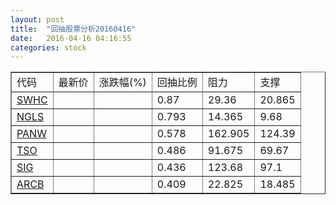 ```yaml
---
layout: post
title:  "回抽股票分析20160416"
date:   2016-04-16 04:16:55
categories: stock
---
```

<script type="text/javascript">
var stockList = []
stockList.push('gb_swhc');
stockList.push('gb_ngls');
stockList.push('gb_panw');
stockList.push('gb_tso');
stockList.push('gb_sig');
stockList.push('gb_arcb');
</script>
<table border="1">
 <tr>
 <td>代码</td>
 <td>最新价</td>
 <td>涨跌幅(%)</td>
 <td>回抽比例</td>
 <td>阻力</td>
 <td>支撑</td>
</tr>
  <tr id="swhc">
  <td><a href="http://stock.finance.sina.com.cn/usstock/quotes/SWHC.html" target="_blank">SWHC</a></td><td></td><td></td><td>0.87</td><td>29.36</td><td>20.865</td></tr>
  <tr id="ngls">
  <td><a href="http://stock.finance.sina.com.cn/usstock/quotes/NGLS.html" target="_blank">NGLS</a></td><td></td><td></td><td>0.793</td><td>14.365</td><td>9.68</td></tr>
  <tr id="panw">
  <td><a href="http://stock.finance.sina.com.cn/usstock/quotes/PANW.html" target="_blank">PANW</a></td><td></td><td></td><td>0.578</td><td>162.905</td><td>124.39</td></tr>
  <tr id="tso">
  <td><a href="http://stock.finance.sina.com.cn/usstock/quotes/TSO.html" target="_blank">TSO</a></td><td></td><td></td><td>0.486</td><td>91.675</td><td>69.67</td></tr>
  <tr id="sig">
  <td><a href="http://stock.finance.sina.com.cn/usstock/quotes/SIG.html" target="_blank">SIG</a></td><td></td><td></td><td>0.436</td><td>123.68</td><td>97.1</td></tr>
  <tr id="arcb">
  <td><a href="http://stock.finance.sina.com.cn/usstock/quotes/ARCB.html" target="_blank">ARCB</a></td><td></td><td></td><td>0.409</td><td>22.825</td><td>18.485</td></tr>
</table>
